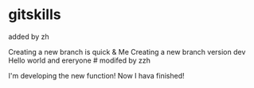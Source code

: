 # gitskills

added by zh

Creating a new branch is quick & Me
Creating a new branch version dev
Hello
world and ereryone  # modifed by zzh

I'm developing the new function!
Now I hava finished!


